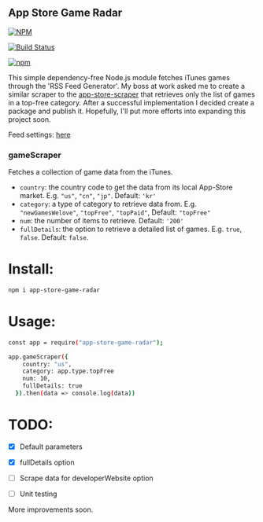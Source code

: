 ## App Store Game Radar

[![NPM](https://nodei.co/npm/app-store-game-radar.png?downloads=true)](https://nodei.co/npm/app-store-game-radar/)

[![Build Status](https://travis-ci.org/grashupfer99/app-store-game-radar.svg?branch=master)](https://travis-ci.org/grashupfer99/app-store-game-radar)

[![npm](https://img.shields.io/npm/v/app-store-game-radar.svg)](https://www.npmjs.com/package/app-store-game-radar)

This simple dependency-free Node.js module fetches iTunes games through the 'RSS Feed Generator'. My boss at work asked me to create a similar scraper to the [app-store-scraper][scraper_inspiration] that retrieves only the list of games in a top-free category. After a successful implementation I decided create a package and publish it. Hopefully, I'll put more efforts into expanding this project soon.  


Feed settings: [here][feedsettings]


### gameScraper

Fetches a collection of game data from the iTunes.
* `country`: the country code to get the data from its local App-Store market. E.g. `"us"`, `"cn"`, `"jp"`. Default: `'kr'`
* `category`: a type of category to retrieve data from. E.g. `"newGamesWelove"`, `"topFree"`, `"topPaid"`, Default: `"topFree"`
* `num`: the number of items to retrieve. Default: `'200'`
* `fullDetails`: the option to retrieve a detailed list of games. E.g. `true`, `false`. Default: `false`.


# Install:

```sh
npm i app-store-game-radar
```

# Usage:

```sh
const app = require("app-store-game-radar");

app.gameScraper({
    country: "us",
    category: app.type.topFree
    num: 10,
    fullDetails: true
  }).then(data => console.log(data))
```

# TODO:

- [x] Default parameters
- [x] fullDetails option
- [ ] Scrape data for developerWebsite option
- [ ] Unit testing


More improvements soon.

[feedsettings]: http://rss.itunes.apple.com/en-us
[scraper_inspiration]: http://www.npmjs.com/package/app-store-scraper
